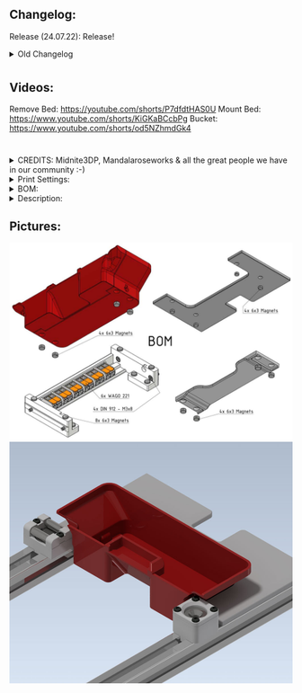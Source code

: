 ## Changelog:
Release (24.07.22): Release!
<details>
  <summary>
    Old Changelog
  </summary>
- Nothing yet.
</details>

#

## Videos:
Remove Bed: https://youtube.com/shorts/P7dfdtHAS0U
Mount Bed: https://www.youtube.com/shorts/KiGKaBCcbPg
Bucket: https://www.youtube.com/shorts/od5NZhmdGk4

#

#

<details>
  <summary>
    CREDITS: Midnite3DP, Mandalaroseworks & all the great people we have in our community :-)
  </summary>
* Midnite3DP: <a href="https://github.com/Midnite3DP/voron-bedpan">Original Bedpan</a>, Thank you very much for the Idea!!! It's basically his work just with a lot modifications, cableholder and a new bucket :-)<br>
* Mandalaroseworks: Thanks guys for making that amazing Kinematic Mount! Without you, this won't be possible!<br>
* Community: Feelingwise discord is a Place filled with only nice and always helpful People! A special thanks to all of them, i personally just love everyone there!<br>
</details>

<details>
  <summary>
    Print Settings:
  </summary>
- Default Voron settings, correct orientation, no supports needed!<br>
</details>

<details>
  <summary>
    BOM:
  </summary>
- 20x 6x3 Magnets!<br>
- 4x M3x8 SHCS - DIN 912<br>
- 6x WAGO 221<br>
</details>

<details>
  <summary>
    Description:
  </summary>
Get the Power of your Kinematics mount! Easy removable and mountable bed and Bucket!<br>
There is not much to say, watch simply the Video!<br>
</details>

## Pictures:
![](./Images/BOM.jpg)
![](./Images/1.jpg)
